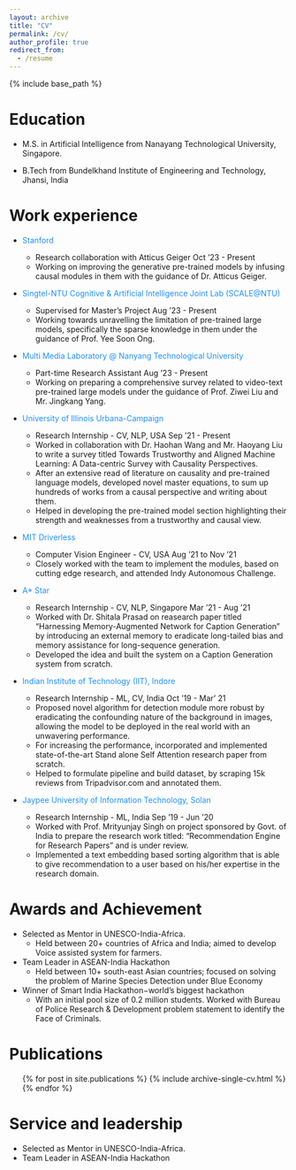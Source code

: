 ```yaml
---
layout: archive
title: "CV"
permalink: /cv/
author_profile: true
redirect_from:
  - /resume
---
```


{% include base_path %}

Education
======
* M.S. in Artificial Intelligence from Nanayang Technological University, Singapore.
<!-- Master of Science in Artificial Intelligence, Computer Science Aug’ 23 - May’ 24 (expected)
Research Area: Causality and PLMs -->
* B.Tech from Bundelkhand Institute of Engineering and Technology, Jhansi, India
<!-- Bachelor of Engineering, Electronics and Communication Engineering, Aug’ 18 - May’ 22
Research Area: NLP -->

Work experience
======
* <span style="color:DodgerBlue">Stanford</span>
  * Research collaboration with Atticus Geiger Oct ’23 - Present
  * Working on improving the generative pre-trained models by infusing causal modules in them with the guidance of Dr. Atticus Geiger.

* <span style="color:DodgerBlue">Singtel-NTU Cognitive & Artificial Intelligence Joint Lab (SCALE@NTU)</span>
  * Supervised for Master’s Project Aug ’23 - Present
  * Working towards unravelling the limitation of pre-trained large models, specifically the sparse knowledge in them under the guidance of Prof. Yee Soon Ong.

* <span style="color:DodgerBlue">Multi Media Laboratory @ Nanyang Technological University</span>
  * Part-time Research Assistant Aug ’23 - Present
  * Working on preparing a comprehensive survey related to video-text pre-trained large models under the guidance of Prof. Ziwei Liu and Mr. Jingkang Yang.

* <span style="color:DodgerBlue">University of Illinois Urbana-Campaign</span>
  * Research Internship - CV, NLP, USA Sep ’21 - Present
  * Worked in collaboration with Dr. Haohan Wang and Mr. Haoyang Liu to write a survey titled </em>Towards Trustworthy and Aligned Machine Learning: A Data-centric Survey with Causality Perspectives</em>.
  * After an extensive read of literature on causality and pre-trained language models, developed novel master equations, to sum up hundreds of works from a causal perspective and writing about them.
  * Helped in developing the pre-trained model section highlighting their strength and weaknesses from a trustworthy and causal view.

* <span style="color:DodgerBlue">MIT Driverless</span>
  * Computer Vision Engineer - CV, USA Aug ’21 to Nov ’21
  * Closely worked with the team to implement the modules, based on cutting edge research, and attended Indy Autonomous Challenge.

* <span style="color:DodgerBlue">A* Star</span>
  * Research Internship - CV, NLP, Singapore Mar ’21 - Aug ’21
  * Worked with Dr. Shitala Prasad on reasearch paper titled “Harnessing Memory-Augmented Network for Caption Generation” by introducing an external memory to eradicate long-tailed bias and memory assistance for long-sequence generation.
  * Developed the idea and built the system on a Caption Generation system from scratch.

* <span style="color:DodgerBlue">Indian Institute of Technology (IIT), Indore</span>
  * Research Internship - ML, CV, India Oct ’19 - Mar’ 21
  * Proposed novel algorithm for detection module more robust by eradicating the confounding nature of the background in images, allowing the model to be deployed in the real world with an unwavering performance.
  * For increasing the performance, incorporated and implemented state-of-the-art Stand alone Self Attention research paper from scratch.
  * Helped to formulate pipeline and build dataset, by scraping 15k reviews from Tripadvisor.com and annotated them.

* <span style="color:DodgerBlue">Jaypee University of Information Technology, Solan</span>
  * Research Internship - ML, India Sep ’19 - Jun ’20
  * Worked with Prof. Mrityunjay Singh on project sponsored by Govt. of India to prepare the research work titled: “Recommendation Engine for Research Papers” and is under review.
  * Implemented a text embedding based sorting algorithm that is able to give recommendation to a user based on his/her expertise in the research domain.

 
Awards and Achievement
======
* Selected as Mentor in UNESCO-India-Africa.
  * Held between 20+ countries of Africa and India; aimed to develop Voice assisted system for farmers.
* Team Leader in ASEAN-India Hackathon 
  * Held between 10+ south-east Asian countries; focused on solving the problem of Marine Species Detection under Blue Economy
* Winner of Smart India Hackathon−world’s biggest hackathon 
  * With an initial pool size of 0.2 million students. Worked with Bureau of Police Research & Development problem statement to identify the Face of Criminals.

Publications
======
  <ul>{% for post in site.publications %}
    {% include archive-single-cv.html %}
  {% endfor %}</ul>
  
<!-- Talks
======
  <ul>{% for post in site.talks %}
    {% include archive-single-talk-cv.html %}
  {% endfor %}</ul>
  
Teaching
======
  <ul>{% for post in site.teaching %}
    {% include archive-single-cv.html %}
  {% endfor %}</ul> -->
  
Service and leadership
======
* Selected as Mentor in UNESCO-India-Africa.
* Team Leader in ASEAN-India Hackathon 
